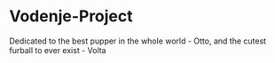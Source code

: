 # Vodenje-Project
 
Dedicated to the best pupper in the whole world - Otto, and the cutest furball to ever exist - Volta 
